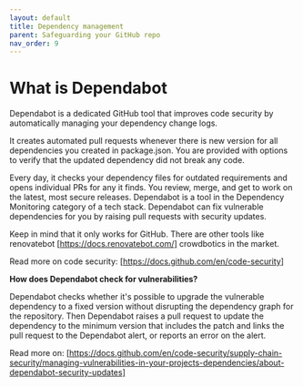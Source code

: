 ```yaml
---
layout: default
title: Dependency management
parent: Safeguarding your GitHub repo
nav_order: 9
---
```


# What is Dependabot

Dependabot is a dedicated GitHub tool that improves code security by automatically managing your dependency change logs.

It creates automated pull requests whenever there is new version for all dependencies you created in package.json. You are provided with options to verify that the updated dependency did not break any code.

Every day, it checks your dependency files for outdated requirements and opens individual PRs for any it finds. You review, merge, and get to work on the latest, most secure releases. Dependabot is a tool in the Dependency Monitoring category of a tech stack. Dependabot can fix vulnerable dependencies for you by raising pull requests with security updates.

Keep in mind that it only works for GitHub. There are other tools like renovatebot [https://docs.renovatebot.com/] crowdbotics in the market.

Read more on code security: [https://docs.github.com/en/code-security]

**How does Dependabot check for vulnerabilities?**

Dependabot checks whether it's possible to upgrade the vulnerable dependency to a fixed version without disrupting the dependency graph for the repository. Then Dependabot raises a pull request to update the dependency to the minimum version that includes the patch and links the pull request to the Dependabot alert, or reports an error on the alert.

Read more on: [https://docs.github.com/en/code-security/supply-chain-security/managing-vulnerabilities-in-your-projects-dependencies/about-dependabot-security-updates]
